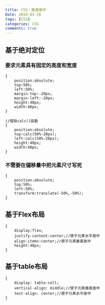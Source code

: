 ```yaml
---
title: CSS：垂直居中
Date: 2019-03-26
tags: [CSS]
categories: CSS
comments: true
---
```


## 基于绝对定位
### 要求元素具有固定的高度和宽度
```
{
    position:absolute;
    top:50%;
    left:50%;
    margin-top:-20px;
    margin-left:-20px;
    height:40px;
    width:40px;
}
```

```
//借助calc()函数
{
    position:absolute;
    top:calc(50%-20px);
    left:calc(50%-20px);
    height:40px;
    width:40px;
}
```
### 不需要在偏移量中把元素尺寸写死

```
{
    position:absolute;
    top:50%;
    left:50%;
    transform:translate(-50%,-50%);
}
```

## 基于Flex布局

```
{
    display:flex;
    justify-content:center;//使子元素水平居中
    align-items:center;//使子元素垂直居中
    height:40px;
}
```

## 基于table布局

```
{
    display: table-cell;
    vertical-align: middle;//使子元素垂直居中
    text-align: center;//使子元素水平居中
}
```

